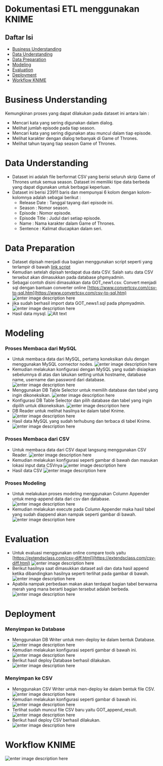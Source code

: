 # Dokumentasi ETL menggunakan KNIME
## Daftar Isi
- [Business Understanding](https://github.com/bimaramadhan/bigdata-its-2020/tree/master/tugas1#business-understanding)
- [Data Understanding](https://github.com/bimaramadhan/bigdata-its-2020/tree/master/tugas1#data-understanding)
- [Data Preparation](https://github.com/bimaramadhan/bigdata-its-2020/tree/master/tugas1#data-preparation)
- [Modeling](https://github.com/bimaramadhan/bigdata-its-2020/tree/master/tugas1#modeling)
- [Evaluation](https://github.com/bimaramadhan/bigdata-its-2020/tree/master/tugas1#evaluation)
- [Deployment](https://github.com/bimaramadhan/bigdata-its-2020/tree/master/tugas1#deployment)
- [Workflow KNIME](https://github.com/bimaramadhan/bigdata-its-2020/tree/master/tugas1#workflow-knime)
# Business Understanding
Kemungkinan proses yang dapat dilakukan pada dataset ini antara lain :
 - Mencari kata yang sering digunakan dalam dialog.
 - Melihat jumlah episode pada tiap season.
 - Mencari kata yang sering digunakan atau muncul dalam tiap episode.
 - Melihat karakter dengan dialog terbanyak di Game of Thrones.
 - Melihat tahun tayang tiap season Game of Thrones.
# Data Understanding
 - Dataset ini adalah file berformat CSV yang berisi seluruh skrip Game of Thrones untuk semua season. Dataset ini memiliki tipe data berbeda yang dapat digunakan untuk berbagai keperluan.    
 -  Dataset ini berisi 23911 baris dan mempunyai 6 kolom dengan kolom-kolomnya adalah sebagai berikut :
    - Release Date : Tanggal tayang dari episode ini.
    - Season : Nomor season.
    - Episode : Nomor episode.
    - Episode Title : Judul dari setiap episode.
    - Name : Nama karakter dalam Game of Thrones.
    - Sentence : Kalimat diucapkan dalam seri.
# Data Preparation
- Dataset dipisah menjadi dua bagian menggunakan script seperti yang terlampir di bawah
[link script](https://github.com/bimaramadhan/bigdata-its-2020/blob/tugas1/tugas1/split_data.ipynb)
- Kemudian setelah dipisah terdapat dua data CSV. Salah satu data CSV tersebut akan dimasukkan pada database phpmyadmin.
- Sebagai contoh disini dimasukkan data GOT_new1.csv. Convert menjadi sql dengan bantuan converter online [https://www.convertcsv.com/csv-to-sql.htm](https://www.convertcsv.com/csv-to-sql.htm) 
![enter image description here](https://github.com/bimaramadhan/bigdata-its-2020/blob/tugas1/tugas1/gambar/convert-csv-to-sql.PNG?raw=true)
- jika sudah berhasil import data GOT_news1.sql pada phpmyadmin.
![enter image description here](https://github.com/bimaramadhan/bigdata-its-2020/blob/tugas1/tugas1/gambar/import-sql.PNG?raw=true)
- Hasil data mysql.
![Alt text](https://github.com/bimaramadhan/bigdata-its-2020/blob/tugas1/tugas1/gambar/tabel-sql.PNG?raw=true)

# Modeling
### Proses Membaca dari MySQL
- Untuk membaca data dari MySQL, pertama koneksikan dulu dengan menggunakan MySQL connector nodes. 
![enter image description here](https://github.com/bimaramadhan/bigdata-its-2020/blob/tugas1/tugas1/gambar/mysql-connector.PNG?raw=true)
- Kemudian melakukan konfigurasi dengan MySQL yang sudah disiapkan sebelumnya di atas dan lakukan setting untuk hostname, database name, username dan password dari database.
![enter image description here](https://github.com/bimaramadhan/bigdata-its-2020/blob/tugas1/tugas1/gambar/konfigurasi-sql-connector.PNG?raw=true)
- Menggunakan DB Table Selector untuk memilih database dan tabel yang ingin dikoneksikan.
![enter image description here](https://github.com/bimaramadhan/bigdata-its-2020/blob/tugas1/tugas1/gambar/db-table-selector.PNG?raw=true)
- Konfigurasi DB Table Selector dan pilih database dan tabel yang ingin dipilih untuk dikoneksikan.
![enter image description here](https://github.com/bimaramadhan/bigdata-its-2020/blob/tugas1/tugas1/gambar/konfigurasi-sql-selector.PNG?raw=true)
- DB Reader untuk melihat hasilnya ke dalam tabel Knime.
![enter image description here](https://github.com/bimaramadhan/bigdata-its-2020/blob/tugas1/tugas1/gambar/db-reader.PNG?raw=true)
- Hasil data MySQL yang sudah terhubung dan terbaca di tabel Knime.
![enter image description here](https://github.com/bimaramadhan/bigdata-its-2020/blob/tugas1/tugas1/gambar/db-reader-sql.PNG?raw=true)
### Proses Membaca dari CSV
- Untuk membaca data dari CSV dapat langsung menggunakan CSV Reader.
![enter image description here](https://github.com/bimaramadhan/bigdata-its-2020/blob/tugas1/tugas1/gambar/csv-reader.PNG?raw=true)
- Kemudian melakukan konfigurasi seperti gambar di bawah dan masukan lokasi input data CSVnya
![enter image description here](https://github.com/bimaramadhan/bigdata-its-2020/blob/tugas1/tugas1/gambar/konfigurasi-csv-reader.PNG?raw=true)
- Hasil data CSV
![enter image description here](https://github.com/bimaramadhan/bigdata-its-2020/blob/tugas1/tugas1/gambar/csv-reader-knime.PNG?raw=true) 

### Proses Modeling
 - Untuk melakukan proses modeling menggunakan Column Appender untuk meng-append data dari csv dan database.
![enter image description here](https://github.com/bimaramadhan/bigdata-its-2020/blob/tugas1/tugas1/gambar/column-appender.PNG?raw=true)
 - Kemudian melakukan execute pada Column Appender maka hasil tabel yang sudah diappend akan nampak seperti gambar di bawah.
![enter image description here](https://github.com/bimaramadhan/bigdata-its-2020/blob/tugas1/tugas1/gambar/hasil-append.PNG?raw=true)
# Evaluation
- Untuk evaluasi menggunakan online compare tools yaitu [https://extendsclass.com/csv-diff.html](https://extendsclass.com/csv-diff.html)
![enter image description here](https://github.com/bimaramadhan/bigdata-its-2020/blob/tugas1/tugas1/gambar/tampilan-csv-compare.PNG?raw=true)
- Berikut hasilnya saat dimasukkan dataset asli dan data hasil append ketika dibandingkan hasilnya seperti terlihat pada gambar di bawah.
![enter image description here](https://github.com/bimaramadhan/bigdata-its-2020/blob/tugas1/tugas1/gambar/csv-comparison.PNG?raw=true)
- Apabila nampak perbedaan makan akan terdapat bagian tabel berwarna merah yang mana berarti bagian tersebut adalah berbeda.
![enter image description here](https://github.com/bimaramadhan/bigdata-its-2020/blob/tugas1/tugas1/gambar/contoh-compare-salah.PNG?raw=true)
# Deployment
### Menyimpan ke Database
 - Menggunakan DB Writer untuk men-deploy ke dalam bentuk Database.
![enter image description here](https://github.com/bimaramadhan/bigdata-its-2020/blob/tugas1/tugas1/gambar/db-writer.PNG?raw=true)
 - Kemudian melakukan konfigurasi seperti gambar di bawah ini.
 ![enter image description here](https://github.com/bimaramadhan/bigdata-its-2020/blob/tugas1/tugas1/gambar/konfigurasi-db-writer.PNG?raw=true)
 - Berikut hasil deploy Database berhasil dilakukan.
![enter image description here](https://github.com/bimaramadhan/bigdata-its-2020/blob/tugas1/tugas1/gambar/hasil-db-writer.PNG?raw=true)
### Menyimpan ke CSV
 - Menggunakan CSV Writer untuk men-deploy ke dalam bentuk file CSV.
 ![enter image description here](https://github.com/bimaramadhan/bigdata-its-2020/blob/tugas1/tugas1/gambar/csv-writer.PNG?raw=true)
 - Kemudian melakukan konfigurasi seperti gambar di bawah ini.
 ![enter image description here](https://github.com/bimaramadhan/bigdata-its-2020/blob/tugas1/tugas1/gambar/konfigurasi-csv-writer.PNG?raw=true)
 - Terlihat sudah muncul file CSV baru yaitu GOT_append_result.
![enter image description here](https://github.com/bimaramadhan/bigdata-its-2020/blob/tugas1/tugas1/gambar/csv-writer-file.PNG?raw=true)
- Berikut hasil deploy CSV berhasil dilakukan. 
![enter image description here](https://github.com/bimaramadhan/bigdata-its-2020/blob/tugas1/tugas1/gambar/hasil-csv-writer.PNG?raw=true)
# Workflow KNIME
![enter image description here](https://github.com/bimaramadhan/bigdata-its-2020/blob/tugas1/tugas1/gambar/workflow-knime.PNG?raw=true)
